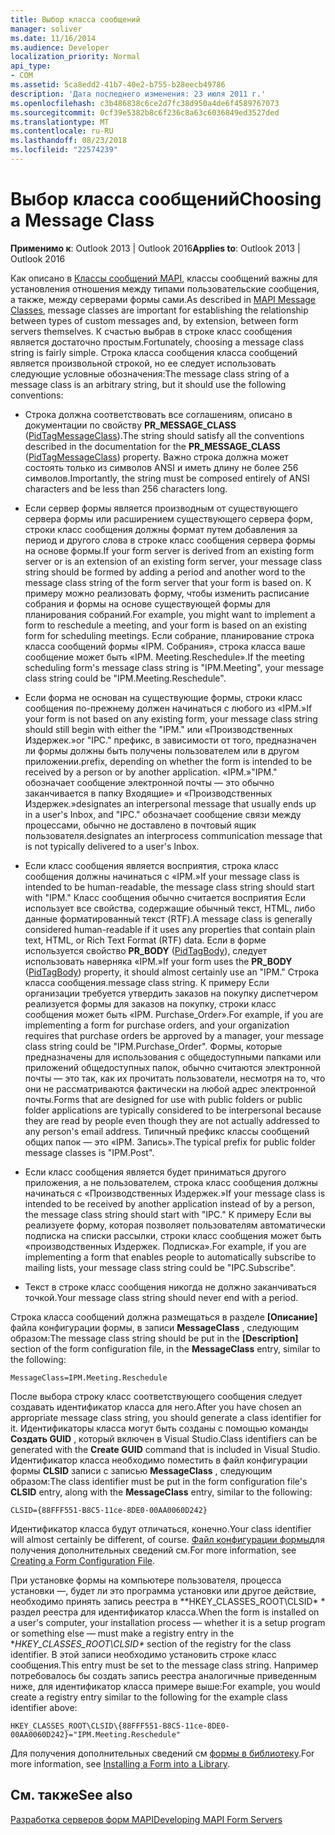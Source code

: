 ```yaml
---
title: Выбор класса сообщений
manager: soliver
ms.date: 11/16/2014
ms.audience: Developer
localization_priority: Normal
api_type:
- COM
ms.assetid: 5ca8edd2-41b7-40e2-b755-b28eecb49786
description: 'Дата последнего изменения: 23 июля 2011 г.'
ms.openlocfilehash: c3b486838c6ce2d7fc38d950a4de6f4589767073
ms.sourcegitcommit: 0cf39e5382b8c6f236c8a63c6036849ed3527ded
ms.translationtype: MT
ms.contentlocale: ru-RU
ms.lasthandoff: 08/23/2018
ms.locfileid: "22574239"
---
```

# <a name="choosing-a-message-class"></a><span data-ttu-id="e17af-103">Выбор класса сообщений</span><span class="sxs-lookup"><span data-stu-id="e17af-103">Choosing a Message Class</span></span>

  
  
<span data-ttu-id="e17af-104">**Применимо к**: Outlook 2013 | Outlook 2016</span><span class="sxs-lookup"><span data-stu-id="e17af-104">**Applies to**: Outlook 2013 | Outlook 2016</span></span> 
  
<span data-ttu-id="e17af-105">Как описано в [Классы сообщений MAPI](mapi-message-classes.md), классы сообщений важны для установления отношения между типами пользовательские сообщения, а также, между серверами формы сами.</span><span class="sxs-lookup"><span data-stu-id="e17af-105">As described in [MAPI Message Classes](mapi-message-classes.md), message classes are important for establishing the relationship between types of custom messages and, by extension, between form servers themselves.</span></span> <span data-ttu-id="e17af-106">К счастью выбрав в строке класс сообщения является достаточно простым.</span><span class="sxs-lookup"><span data-stu-id="e17af-106">Fortunately, choosing a message class string is fairly simple.</span></span> <span data-ttu-id="e17af-107">Строка класса сообщения класса сообщений является произвольной строкой, но ее следует использовать следующие условные обозначения:</span><span class="sxs-lookup"><span data-stu-id="e17af-107">The message class string of a message class is an arbitrary string, but it should use the following conventions:</span></span>
  
- <span data-ttu-id="e17af-108">Строка должна соответствовать все соглашениям, описано в документации по свойству **PR_MESSAGE_CLASS** ([PidTagMessageClass](pidtagmessageclass-canonical-property.md)).</span><span class="sxs-lookup"><span data-stu-id="e17af-108">The string should satisfy all the conventions described in the documentation for the **PR_MESSAGE_CLASS** ([PidTagMessageClass](pidtagmessageclass-canonical-property.md)) property.</span></span> <span data-ttu-id="e17af-109">Важно строка должна может состоять только из символов ANSI и иметь длину не более 256 символов.</span><span class="sxs-lookup"><span data-stu-id="e17af-109">Importantly, the string must be composed entirely of ANSI characters and be less than 256 characters long.</span></span>
    
- <span data-ttu-id="e17af-110">Если сервер формы является производным от существующего сервера формы или расширением существующего сервера форм, строки класс сообщения должны формат путем добавления за период и другого слова в строке класс сообщения сервера формы на основе формы.</span><span class="sxs-lookup"><span data-stu-id="e17af-110">If your form server is derived from an existing form server or is an extension of an existing form server, your message class string should be formed by adding a period and another word to the message class string of the form server that your form is based on.</span></span> <span data-ttu-id="e17af-111">К примеру можно реализовать форму, чтобы изменить расписание собрания и формы на основе существующей формы для планирования собраний.</span><span class="sxs-lookup"><span data-stu-id="e17af-111">For example, you might want to implement a form to reschedule a meeting, and your form is based on an existing form for scheduling meetings.</span></span> <span data-ttu-id="e17af-112">Если собрание, планирование строка класса сообщений формы «IPM. Собрания», строка класса ваше сообщение может быть «IPM. Meeting.Reschedule».</span><span class="sxs-lookup"><span data-stu-id="e17af-112">If the meeting scheduling form's message class string is "IPM.Meeting", your message class string could be "IPM.Meeting.Reschedule".</span></span>
    
- <span data-ttu-id="e17af-113">Если форма не основан на существующие формы, строки класс сообщения по-прежнему должен начинаться с любого из «IPM.»</span><span class="sxs-lookup"><span data-stu-id="e17af-113">If your form is not based on any existing form, your message class string should still begin with either the "IPM."</span></span> <span data-ttu-id="e17af-114">или «Производственных Издержек.»</span><span class="sxs-lookup"><span data-stu-id="e17af-114">or "IPC."</span></span> <span data-ttu-id="e17af-115">префикс, в зависимости от того, предназначен ли формы должны быть получены пользователем или в другом приложении.</span><span class="sxs-lookup"><span data-stu-id="e17af-115">prefix, depending on whether the form is intended to be received by a person or by another application.</span></span> <span data-ttu-id="e17af-116">«IPM.»</span><span class="sxs-lookup"><span data-stu-id="e17af-116">"IPM."</span></span> <span data-ttu-id="e17af-117">обозначает сообщение электронной почты — это обычно заканчивается в папку Входящие» и «Производственных Издержек.»</span><span class="sxs-lookup"><span data-stu-id="e17af-117">designates an interpersonal message that usually ends up in a user's Inbox, and "IPC."</span></span> <span data-ttu-id="e17af-118">обозначает сообщение связи между процессами, обычно не доставлено в почтовый ящик пользователя.</span><span class="sxs-lookup"><span data-stu-id="e17af-118">designates an interprocess communication message that is not typically delivered to a user's Inbox.</span></span>
    
- <span data-ttu-id="e17af-119">Если класс сообщения является восприятия, строка класс сообщения должны начинаться с «IPM.»</span><span class="sxs-lookup"><span data-stu-id="e17af-119">If your message class is intended to be human-readable, the message class string should start with "IPM."</span></span> <span data-ttu-id="e17af-120">Класс сообщения обычно считается восприятия Если использует все свойства, содержащие обычный текст, HTML, либо данные форматированный текст (RTF).</span><span class="sxs-lookup"><span data-stu-id="e17af-120">A message class is generally considered human-readable if it uses any properties that contain plain text, HTML, or Rich Text Format (RTF) data.</span></span> <span data-ttu-id="e17af-121">Если в форме используется свойство **PR_BODY** ([PidTagBody](pidtagbody-canonical-property.md)), следует использовать наверняка «IPM.»</span><span class="sxs-lookup"><span data-stu-id="e17af-121">If your form uses the **PR_BODY** ([PidTagBody](pidtagbody-canonical-property.md)) property, it should almost certainly use an "IPM."</span></span> <span data-ttu-id="e17af-122">Строка класса сообщения.</span><span class="sxs-lookup"><span data-stu-id="e17af-122">message class string.</span></span> <span data-ttu-id="e17af-123">К примеру Если организации требуется утвердить заказов на покупку диспетчером реализуется формы для заказов на покупку, строки класс сообщения может быть «IPM. Purchase_Order».</span><span class="sxs-lookup"><span data-stu-id="e17af-123">For example, if you are implementing a form for purchase orders, and your organization requires that purchase orders be approved by a manager, your message class string could be "IPM.Purchase_Order".</span></span> <span data-ttu-id="e17af-124">Формы, которые предназначены для использования с общедоступными папками или приложений общедоступных папок, обычно считаются электронной почты — это так, как их прочитать пользователи, несмотря на то, что они не рассматриваются фактически на любой адрес электронной почты.</span><span class="sxs-lookup"><span data-stu-id="e17af-124">Forms that are designed for use with public folders or public folder applications are typically considered to be interpersonal because they are read by people even though they are not actually addressed to any person's email address.</span></span> <span data-ttu-id="e17af-125">Типичный префикс классы сообщений общих папок — это «IPM. Запись».</span><span class="sxs-lookup"><span data-stu-id="e17af-125">The typical prefix for public folder message classes is "IPM.Post".</span></span> 
    
- <span data-ttu-id="e17af-126">Если класс сообщения является будет приниматься другого приложения, а не пользователем, строка класс сообщения должны начинаться с «Производственных Издержек.»</span><span class="sxs-lookup"><span data-stu-id="e17af-126">If your message class is intended to be received by another application instead of by a person, the message class string should start with "IPC."</span></span> <span data-ttu-id="e17af-127">К примеру Если вы реализуете форму, которая позволяет пользователям автоматически подписка на списки рассылки, строки класс сообщения может быть «производственных Издержек. Подписка».</span><span class="sxs-lookup"><span data-stu-id="e17af-127">For example, if you are implementing a form that enables people to automatically subscribe to mailing lists, your message class string could be "IPC.Subscribe".</span></span>
    
- <span data-ttu-id="e17af-128">Текст в строке класс сообщения никогда не должно заканчиваться точкой.</span><span class="sxs-lookup"><span data-stu-id="e17af-128">Your message class string should never end with a period.</span></span>
    
<span data-ttu-id="e17af-129">Строка класса сообщений должна размещаться в разделе **[Описание]** файла конфигурации формы, в записи **MessageClass** , следующим образом:</span><span class="sxs-lookup"><span data-stu-id="e17af-129">The message class string should be put in the **[Description]** section of the form configuration file, in the **MessageClass** entry, similar to the following:</span></span> 
  
 `MessageClass=IPM.Meeting.Reschedule`
  
<span data-ttu-id="e17af-130">После выбора строку класс соответствующего сообщения следует создавать идентификатор класса для него.</span><span class="sxs-lookup"><span data-stu-id="e17af-130">After you have chosen an appropriate message class string, you should generate a class identifier for it.</span></span> <span data-ttu-id="e17af-131">Идентификаторы класса могут быть созданы с помощью команды **Создать GUID** , который включен в Visual Studio.</span><span class="sxs-lookup"><span data-stu-id="e17af-131">Class identifiers can be generated with the **Create GUID** command that is included in Visual Studio.</span></span> <span data-ttu-id="e17af-132">Идентификатор класса необходимо поместить в файл конфигурации формы **CLSID** записи с записью **MessageClass** , следующим образом:</span><span class="sxs-lookup"><span data-stu-id="e17af-132">The class identifier must be put in the form configuration file's **CLSID** entry, along with the **MessageClass** entry, similar to the following:</span></span> 
  
 `CLSID={88FFF551-B8C5-11ce-8DE0-00AA0060D242}`
  
<span data-ttu-id="e17af-133">Идентификатор класса будут отличаться, конечно.</span><span class="sxs-lookup"><span data-stu-id="e17af-133">Your class identifier will almost certainly be different, of course.</span></span> <span data-ttu-id="e17af-134">[Файл конфигурации формы](creating-a-form-configuration-file.md)для получения дополнительных сведений см.</span><span class="sxs-lookup"><span data-stu-id="e17af-134">For more information, see [Creating a Form Configuration File](creating-a-form-configuration-file.md).</span></span>
  
<span data-ttu-id="e17af-135">При установке формы на компьютере пользователя, процесса установки —, будет ли это программа установки или другое действие, необходимо принять запись реестра в **HKEY_CLASSES_ROOT\CLSID\* * раздел реестра для идентификатор класса.</span><span class="sxs-lookup"><span data-stu-id="e17af-135">When the form is installed on a user's computer, your installation process — whether it is a setup program or something else — must make a registry entry in the **HKEY_CLASSES_ROOT\CLSID\** section of the registry for the class identifier.</span></span> <span data-ttu-id="e17af-136">В этой записи необходимо установить строке класс сообщения.</span><span class="sxs-lookup"><span data-stu-id="e17af-136">This entry must be set to the message class string.</span></span> <span data-ttu-id="e17af-137">Например потребовалось бы создать запись реестра аналогичные приведенным ниже, для идентификатор класса примере выше:</span><span class="sxs-lookup"><span data-stu-id="e17af-137">For example, you would create a registry entry similar to the following for the example class identifier above:</span></span> 
  
 `HKEY_CLASSES_ROOT\CLSID\{88FFF551-B8C5-11ce-8DE0-00AA0060D242}="IPM.Meeting.Reschedule"`
  
<span data-ttu-id="e17af-138">Для получения дополнительных сведений см [формы в библиотеку](installing-a-form-into-a-library.md).</span><span class="sxs-lookup"><span data-stu-id="e17af-138">For more information, see [Installing a Form into a Library](installing-a-form-into-a-library.md).</span></span>
  
## <a name="see-also"></a><span data-ttu-id="e17af-139">См. также</span><span class="sxs-lookup"><span data-stu-id="e17af-139">See also</span></span>



[<span data-ttu-id="e17af-140">Разработка серверов форм MAPI</span><span class="sxs-lookup"><span data-stu-id="e17af-140">Developing MAPI Form Servers</span></span>](developing-mapi-form-servers.md)

